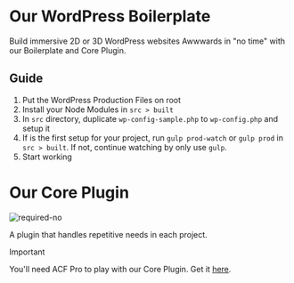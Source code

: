 # Our WordPress Boilerplate
Build immersive 2D or 3D WordPress websites Awwwards in "no time" with our Boilerplate and Core Plugin.


## Guide
1. Put the WordPress Production Files on root
2. Install your Node Modules in `src > built`
3. In `src` directory, duplicate `wp-config-sample.php` to `wp-config.php` and setup it
4. If is the first setup for your project, run `gulp prod-watch` or `gulp prod` in `src > built`. If not, continue watching by only use `gulp`.
5. Start working


# Our Core Plugin

![required-no](https://img.shields.io/badge/Required-no-ff0000.svg)

A plugin that handles repetitive needs in each project.

> [!IMPORTANT]  
> You'll need ACF Pro to play with our Core Plugin. Get it [here](https://www.advancedcustomfields.com/pro/).